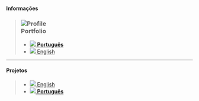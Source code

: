 <script>
  var link = document.createElement('link');
    link.rel = 'icon';    link.href = 'favicon.png';     link.type = 'image/png';
    document.head.appendChild(link);
</script>


#### Informações 

> ### ![Profile](https://fcasfs-of.cloud-fs.net/Icon/info.png) <br/> **Portfolio**
> - [![](https://fcasfs-of.cloud-fs.net/Icon/br.png) **Português**](https://fcasfs-of.cloud-fs.net/info-profile/)
> - [![](https://fcasfs-of.cloud-fs.net/Icon/en.png) English](https://fcasfs-of.cloud-fs.net/info-profile-en/)


<hr/>

#### **Projetos**

> -  [![](https://fcasfs-of.cloud-fs.net/Icon/en.png) English](https://fcasfs-of.cloud-fs.net/projects)
> -  [![](https://fcasfs-of.cloud-fs.net/Icon/br.png) **Português**](https://fcasfs-of.cloud-fs.net/projects-pt)


<br/><br/>
